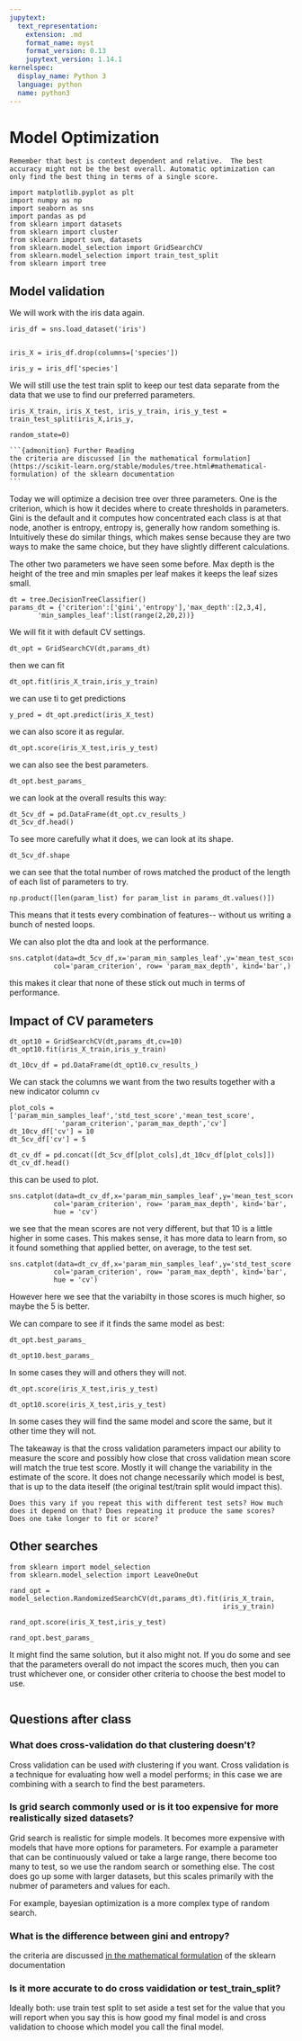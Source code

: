 ```yaml
---
jupytext:
  text_representation:
    extension: .md
    format_name: myst
    format_version: 0.13
    jupytext_version: 1.14.1
kernelspec:
  display_name: Python 3
  language: python
  name: python3
---
```


# Model Optimization

```{important}
Remember that best is context dependent and relative.  The best accuracy might not be the best overall. Automatic optimization can only find the best thing in terms of a single score.
```

```{code-cell} ipython3
import matplotlib.pyplot as plt
import numpy as np
import seaborn as sns
import pandas as pd
from sklearn import datasets
from sklearn import cluster
from sklearn import svm, datasets
from sklearn.model_selection import GridSearchCV
from sklearn.model_selection import train_test_split
from sklearn import tree
```

## Model validation
We will work with the iris data again.

```{code-cell} ipython3
iris_df = sns.load_dataset('iris')


iris_X = iris_df.drop(columns=['species'])

iris_y = iris_df['species']
```

We will still use the test train split to keep our test data separate from the data that we use to find our preferred parameters.

```{code-cell} ipython3
iris_X_train, iris_X_test, iris_y_train, iris_y_test = train_test_split(iris_X,iris_y,
                                                                        random_state=0)
```

````{margin}
```{admonition} Further Reading
the criteria are discussed [in the mathematical formulation](https://scikit-learn.org/stable/modules/tree.html#mathematical-formulation) of the sklearn documentation
```
````

Today we will optimize a decision tree over three parameters. One is the criterion, which is how it decides where to create thresholds in parameters. Gini is the default and it computes how concentrated each class is at that node, another is entropy, entropy is, generally how random something is.  Intuitively these do similar things, which makes sense because they are two ways to make the same choice, but they have slightly different calculations.

The other two parameters we have seen some before. Max depth is the height of the tree and min smaples per leaf makes it keeps the leaf sizes small.

```{code-cell} ipython3
dt = tree.DecisionTreeClassifier()
params_dt = {'criterion':['gini','entropy'],'max_depth':[2,3,4],
       'min_samples_leaf':list(range(2,20,2))}
```

We will fit it with default CV settings.

```{code-cell} ipython3
dt_opt = GridSearchCV(dt,params_dt)
```

then we can fit

```{code-cell} ipython3
dt_opt.fit(iris_X_train,iris_y_train)
```

we can use ti to get predictions

```{code-cell} ipython3
y_pred = dt_opt.predict(iris_X_test)
```

we can also score it as regular.

```{code-cell} ipython3
dt_opt.score(iris_X_test,iris_y_test)
```

we can also see the best parameters.

```{code-cell} ipython3
dt_opt.best_params_
```

we can look at the overall results this way:

```{code-cell} ipython3
dt_5cv_df = pd.DataFrame(dt_opt.cv_results_)
dt_5cv_df.head()
```

To see more carefully what it does, we can look at its shape.
```{code-cell} ipython3
dt_5cv_df.shape
```

we can see that the total number of rows matched the product of the length of each list of parameters to try.
```{code-cell} ipython3
np.product([len(param_list) for param_list in params_dt.values()])
```

This means that it tests every combination of features-- without us writing a bunch of nested loops.

We can also plot the dta and look at the performance.

```{code-cell} ipython3
sns.catplot(data=dt_5cv_df,x='param_min_samples_leaf',y='mean_test_score',
           col='param_criterion', row= 'param_max_depth', kind='bar',)
```

this makes it clear that none of these stick out much in terms of performance.



## Impact of CV parameters

```{code-cell} ipython3
dt_opt10 = GridSearchCV(dt,params_dt,cv=10)
dt_opt10.fit(iris_X_train,iris_y_train)
```

```{code-cell} ipython3
dt_10cv_df = pd.DataFrame(dt_opt10.cv_results_)
```

We can stack the columns we want from the two results together with a new indicator column `cv`
```{code-cell} ipython3
plot_cols = ['param_min_samples_leaf','std_test_score','mean_test_score',
             'param_criterion','param_max_depth','cv']
dt_10cv_df['cv'] = 10
dt_5cv_df['cv'] = 5

dt_cv_df = pd.concat([dt_5cv_df[plot_cols],dt_10cv_df[plot_cols]])
dt_cv_df.head()
```

this can be used to plot.
```{code-cell} ipython3
sns.catplot(data=dt_cv_df,x='param_min_samples_leaf',y='mean_test_score',
           col='param_criterion', row= 'param_max_depth', kind='bar',
           hue = 'cv')
```

we see that the mean scores are not very different, but that 10 is a little higher in some cases.  This makes sense, it has more data to learn from, so it found something that applied better, on average, to the test set.  

```{code-cell} ipython3
sns.catplot(data=dt_cv_df,x='param_min_samples_leaf',y='std_test_score',
           col='param_criterion', row= 'param_max_depth', kind='bar',
           hue = 'cv')
```

However here we see that the variabilty in those scores is much higher, so maybe the 5 is better.

We can compare to see if it finds the same model as best:

```{code-cell} ipython3
dt_opt.best_params_
```

```{code-cell} ipython3
dt_opt10.best_params_
```

In some cases they will and others they will not.

```{code-cell} ipython3
dt_opt.score(iris_X_test,iris_y_test)
```

```{code-cell} ipython3
dt_opt10.score(iris_X_test,iris_y_test)
```

In some cases they will find the same model and score the same, but it other time they will not.

The takeaway is that the cross validation parameters impact our ability to measure the score and possibly how close that cross validation mean score will match the true test score. Mostly it will change the variability in the estimate of the score.  It does not change necessarily which model is best, that is up to the data iteself (the original test/train split would impact this).

```{admonition} Try it yourself
Does this vary if you repeat this with different test sets? How much does it depend on that? Does repeating it produce the same scores? Does one take longer to fit or score?
```



## Other searches

```{code-cell} ipython3
from sklearn import model_selection
from sklearn.model_selection import LeaveOneOut
```

```{code-cell} ipython3
rand_opt = model_selection.RandomizedSearchCV(dt,params_dt).fit(iris_X_train,
                                                     iris_y_train)
```

```{code-cell} ipython3
rand_opt.score(iris_X_test,iris_y_test)
```

```{code-cell} ipython3
rand_opt.best_params_
```

It might find the same solution, but it also might not.  If you do some and see that the parameters overall do not impact the scores much, then you can trust whichever one, or consider other criteria to choose the best model to use.

```{code-cell} ipython3

```

## Questions after class

### What does cross-validation do that clustering doesn't?

Cross validation can be used *with* clustering if you want.  Cross validation is a technique for evaluating how well a model performs; in this case we are combining with a search to find the best parameters.

### Is grid search commonly used or is it too expensive for more realistically sized datasets?

Grid search is realistic for simple models.  It becomes more expensive with models that have more options for parameters. For example a parameter that can be continuously valued or take a large range, there become too many to test, so we use the random search or something else. The cost does go up some with larger datasets, but this scales primarily with the nubmer of parameters and values for each.

For example, bayesian optimization is a more complex type of random search.

### What is the difference between gini and entropy?

the criteria are discussed [in the mathematical formulation](https://scikit-learn.org/stable/modules/tree.html#mathematical-formulation) of the sklearn documentation

### Is it more accurate to do cross vaididation or test_train_split?

Ideally both: use train test split to set aside a test set for the value that you will report when you say this is how good my final model is and cross validation to choose which model you call the final model.
